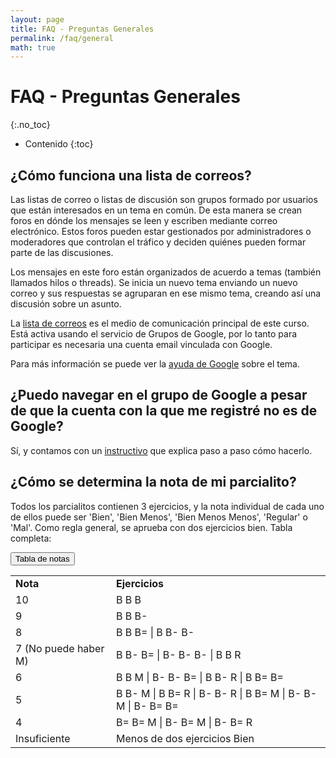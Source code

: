 ```yaml
---
layout: page
title: FAQ - Preguntas Generales
permalink: /faq/general
math: true
---
```


FAQ - Preguntas Generales
=========
{:.no_toc}

* Contenido
{:toc}

## ¿Cómo funciona una lista de correos?

Las listas de correo o listas de discusión son grupos formado por usuarios que están interesados en un tema en común. De esta manera se crean foros en dónde los mensajes se leen y escriben mediante correo electrónico.  Estos foros pueden estar gestionados por administradores o moderadores que controlan el tráfico y deciden quiénes pueden formar parte de las discusiones.

Los mensajes en este foro están organizados de acuerdo a temas (también llamados hilos o threads). Se inicia un nuevo tema enviando un nuevo correo y sus respuestas se agruparan en ese mismo tema, creando así una discusión sobre un asunto.

La [lista de correos](https://groups.google.com/forum/#!forum/fiuba-7541rw-alu) es el medio de comunicación principal de este curso. Está activa usando el servicio de Grupos de Google, por lo tanto para participar es necesaria una cuenta email vinculada con Google.

Para más información se puede ver la [ayuda de Google](https://support.google.com/groups/?hl=es#topic=9216) sobre el tema.

## ¿Puedo navegar en el grupo de Google a pesar de que la cuenta con la que me registré no es de Google?

Sí, y contamos con un [instructivo](groups-ui) que explica paso a paso cómo hacerlo.

## ¿Cómo se determina la nota de mi parcialito?

Todos los parcialitos contienen 3 ejercicios, y la nota individual de cada uno de ellos puede ser 'Bien', 'Bien Menos', 'Bien Menos Menos', 'Regular' o 'Mal'. Como regla general, se aprueba con dos ejercicios bien. Tabla completa: 

<button class="btn btn-secondary" data-toggle="collapse" data-target="#tabla-notas"> Tabla de notas </button>  
<div id="tabla-notas" class="collapse">	
	<table class="table table-striped table-bordered table-sm">
	  <tbody>
	    <tr>
	      <td><strong>Nota</strong></td>
	      <td><strong>Ejercicios</strong></td>
	    </tr>
	    <tr>
			<td>10</td>
	      	<td>B B B</td>
	    </tr>
	    <tr>
			<td>9</td>
	      	<td>B B B-</td>
	    </tr>
	    <tr>
			<td>8</td>
	      	<td>B B B= | B B- B-</td>
	    </tr>
	    <tr>
			<td>7 (No puede haber M)</td>
	      	<td>B B- B= | B- B- B- | B B R</td>
	    </tr>
	    <tr>
			<td>6</td>
	      	<td>B B M | B- B- B= | B B- R | B B= B=</td>
	    </tr>
	    <tr>
			<td>5</td>
	      	<td>B B- M | B B= R | B- B- R | B B= M | B- B- M | B- B= B=</td>
	    </tr>
	    <tr>
			<td>4</td>
	      	<td>B= B= M | B- B= M | B- B= R</td>
	    </tr>
	    <tr>
			<td>Insuficiente</td>
	      	<td>Menos de dos ejercicios Bien</td>
	    </tr>
	 </tbody>
	</table>
</div>
